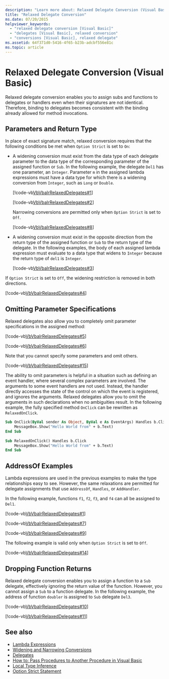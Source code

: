 ```yaml
---
description: "Learn more about: Relaxed Delegate Conversion (Visual Basic)"
title: "Relaxed Delegate Conversion"
ms.date: 07/20/2015
helpviewer_keywords: 
  - "relaxed delegate conversion [Visual Basic]"
  - "delegates [Visual Basic], relaxed conversion"
  - "conversions [Visual Basic], relaxed delegate"
ms.assetid: 64f371d0-5416-4f65-b23b-adcbf556e81c
ms.topic: article
---
```

# Relaxed Delegate Conversion (Visual Basic)

Relaxed delegate conversion enables you to assign subs and functions to delegates or handlers even when their signatures are not identical. Therefore, binding to delegates becomes consistent with the binding already allowed for method invocations.  
  
## Parameters and Return Type  

 In place of exact signature match, relaxed conversion requires that the following conditions be met when `Option Strict` is set to `On`:  
  
- A widening conversion must exist from the data type of each delegate parameter to the data type of the corresponding parameter of the assigned function or `Sub`. In the following example, the delegate `Del1` has one parameter, an `Integer`. Parameter `m` in the assigned lambda expressions must have a data type for which there is a widening conversion from `Integer`, such as `Long` or `Double`.  
  
     [!code-vb[VbVbalrRelaxedDelegates#1](~/samples/snippets/visualbasic/VS_Snippets_VBCSharp/VbVbalrRelaxedDelegates/VB/Module1.vb#1)]  
  
     [!code-vb[VbVbalrRelaxedDelegates#2](~/samples/snippets/visualbasic/VS_Snippets_VBCSharp/VbVbalrRelaxedDelegates/VB/Module1.vb#2)]  
  
     Narrowing conversions are permitted only when `Option Strict` is set to `Off`.  
  
     [!code-vb[VbVbalrRelaxedDelegates#8](~/samples/snippets/visualbasic/VS_Snippets_VBCSharp/VbVbalrRelaxedDelegates/VB/Module2.vb#8)]  
  
- A widening conversion must exist in the opposite direction from the return type of the assigned function or `Sub` to the return type of the delegate. In the following examples, the body of each assigned lambda expression must evaluate to a data type that widens to `Integer` because the return type of `del1` is `Integer`.  
  
     [!code-vb[VbVbalrRelaxedDelegates#3](~/samples/snippets/visualbasic/VS_Snippets_VBCSharp/VbVbalrRelaxedDelegates/VB/Module1.vb#3)]  
  
 If `Option Strict` is set to `Off`, the widening restriction is removed in both directions.  
  
 [!code-vb[VbVbalrRelaxedDelegates#4](~/samples/snippets/visualbasic/VS_Snippets_VBCSharp/VbVbalrRelaxedDelegates/VB/Module2.vb#4)]  
  
## Omitting Parameter Specifications  

 Relaxed delegates also allow you to completely omit parameter specifications in the assigned method:  
  
 [!code-vb[VbVbalrRelaxedDelegates#5](~/samples/snippets/visualbasic/VS_Snippets_VBCSharp/VbVbalrRelaxedDelegates/VB/Module1.vb#5)]  
  
 [!code-vb[VbVbalrRelaxedDelegates#6](~/samples/snippets/visualbasic/VS_Snippets_VBCSharp/VbVbalrRelaxedDelegates/VB/Module1.vb#6)]  
  
 Note that you cannot specify some parameters and omit others.  
  
 [!code-vb[VbVbalrRelaxedDelegates#15](~/samples/snippets/visualbasic/VS_Snippets_VBCSharp/VbVbalrRelaxedDelegates/VB/Module1.vb#15)]  
  
 The ability to omit parameters is helpful in a situation such as defining an event handler, where several complex parameters are involved. The arguments to some event handlers are not used. Instead, the handler directly accesses the state of the control on which the event is registered, and ignores the arguments. Relaxed delegates allow you to omit the arguments in such declarations when no ambiguities result. In the following example, the fully specified method `OnClick` can be rewritten as `RelaxedOnClick`.  
  
```vb  
Sub OnClick(ByVal sender As Object, ByVal e As EventArgs) Handles b.Click  
    MessageBox.Show("Hello World from" + b.Text)  
End Sub  
  
Sub RelaxedOnClick() Handles b.Click  
    MessageBox.Show("Hello World from" + b.Text)  
End Sub  
```  
  
## AddressOf Examples  

 Lambda expressions are used in the previous examples to make the type relationships easy to see. However, the same relaxations are permitted for delegate assignments that use `AddressOf`, `Handles`, or `AddHandler`.  
  
 In the following example, functions `f1`, `f2`, `f3`, and `f4` can all be assigned to `Del1`.  
  
 [!code-vb[VbVbalrRelaxedDelegates#1](~/samples/snippets/visualbasic/VS_Snippets_VBCSharp/VbVbalrRelaxedDelegates/VB/Module1.vb#1)]  
  
 [!code-vb[VbVbalrRelaxedDelegates#7](~/samples/snippets/visualbasic/VS_Snippets_VBCSharp/VbVbalrRelaxedDelegates/VB/Module1.vb#7)]  
  
 [!code-vb[VbVbalrRelaxedDelegates#9](~/samples/snippets/visualbasic/VS_Snippets_VBCSharp/VbVbalrRelaxedDelegates/VB/Module1.vb#9)]  
  
 The following example is valid only when `Option Strict` is set to `Off`.  
  
 [!code-vb[VbVbalrRelaxedDelegates#14](~/samples/snippets/visualbasic/VS_Snippets_VBCSharp/VbVbalrRelaxedDelegates/VB/Module2.vb#14)]  
  
## Dropping Function Returns  

 Relaxed delegate conversion enables you to assign a function to a `Sub` delegate, effectively ignoring the return value of the function. However, you cannot assign a `Sub` to a function delegate. In the following example, the address of function `doubler` is assigned to `Sub` delegate `Del3`.  
  
 [!code-vb[VbVbalrRelaxedDelegates#10](~/samples/snippets/visualbasic/VS_Snippets_VBCSharp/VbVbalrRelaxedDelegates/VB/Module1.vb#10)]  
  
 [!code-vb[VbVbalrRelaxedDelegates#11](~/samples/snippets/visualbasic/VS_Snippets_VBCSharp/VbVbalrRelaxedDelegates/VB/Module1.vb#11)]  
  
## See also

- [Lambda Expressions](../procedures/lambda-expressions.md)
- [Widening and Narrowing Conversions](../data-types/widening-and-narrowing-conversions.md)
- [Delegates](index.md)
- [How to: Pass Procedures to Another Procedure in Visual Basic](how-to-pass-procedures-to-another-procedure.md)
- [Local Type Inference](../variables/local-type-inference.md)
- [Option Strict Statement](../../../language-reference/statements/option-strict-statement.md)
